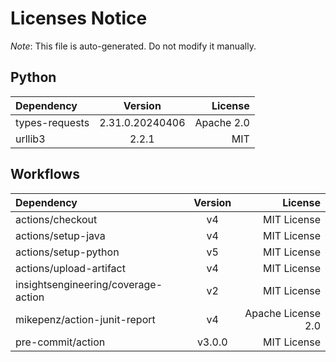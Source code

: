 # Licenses Notice
*Note*: This file is auto-generated. Do not modify it manually.
## Python
| Dependency | Version | License |
|:-----------|:-------:|--------:|
|types-requests|2.31.0.20240406|Apache 2.0|
|urllib3|2.2.1|MIT|
## Workflows
| Dependency | Version | License |
|:-----------|:-------:|--------:|
|actions/checkout|v4|MIT License|
|actions/setup-java|v4|MIT License|
|actions/setup-python|v5|MIT License|
|actions/upload-artifact|v4|MIT License|
|insightsengineering/coverage-action|v2|MIT License|
|mikepenz/action-junit-report|v4|Apache License 2.0|
|pre-commit/action|v3.0.0|MIT License|
